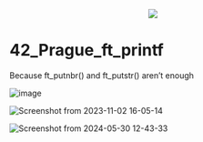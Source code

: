 <p align="center">
  <img src="https://github.com/OnnaMcadva/42_Prague_ft_printf/assets/94723781/9cc05ee6-80b3-4652-9718-54aa0808c53e">
</p>

# 42_Prague_ft_printf
Because ft_putnbr() and ft_putstr() aren’t enough

![image](https://github.com/OnnaMcadva/42_Prague_ft_printf/assets/94723781/f72e1baa-d974-4df8-84f9-ba72c3e460e9)


![Screenshot from 2023-11-02 16-05-14](https://github.com/OnnaMcadva/42_Prague_ft_printf/assets/94723781/3424c851-d054-4ebd-9617-2aab407cbb9c)

![Screenshot from 2024-05-30 12-43-33](https://github.com/OnnaMcadva/42_Prague_ft_printf/assets/94723781/bf4033a1-2d74-40fc-871e-f3b200cc560b)
